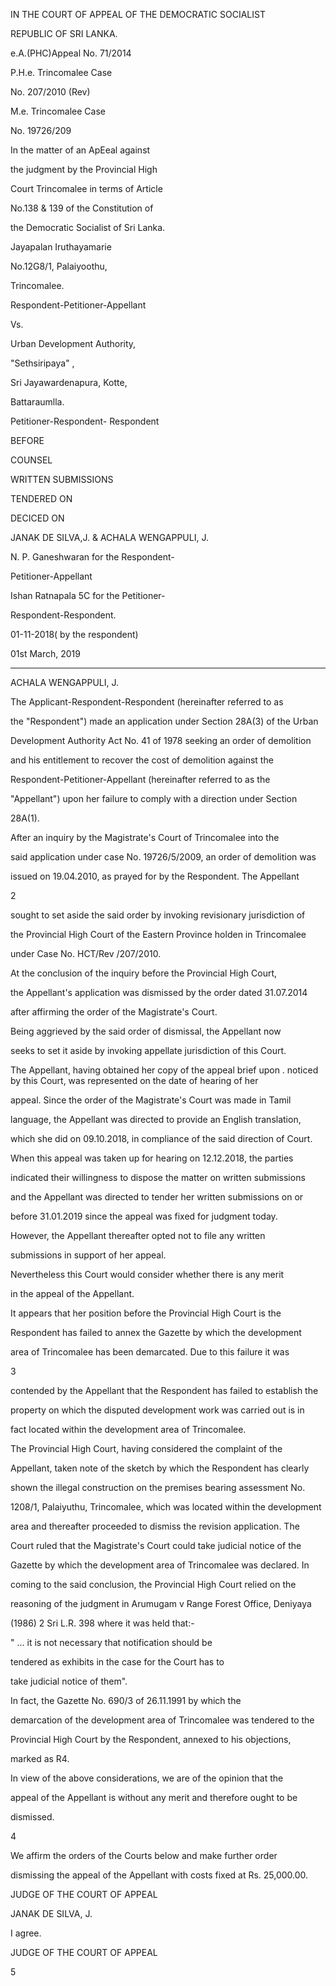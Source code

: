 IN THE COURT OF APPEAL OF THE DEMOCRATIC SOCIALIST

REPUBLIC OF SRI LANKA.

e.A.(PHC)Appeal No. 71/2014

P.H.e. Trincomalee Case

No. 207/2010 (Rev)

M.e. Trincomalee Case

No. 19726/209

In the matter of an ApEeal against

the judgment by the Provincial High

Court Trincomalee in terms of Article

No.138 & 139 of the Constitution of

the Democratic Socialist of Sri Lanka.

Jayapalan Iruthayamarie

No.12G8/1, Palaiyoothu,

Trincomalee.

Respondent-Petitioner-Appellant

Vs.

Urban Development Authority,

"Sethsiripaya" ,

Sri Jayawardenapura, Kotte,

Battaraumlla.

Petitioner-Respondent- Respondent

BEFORE

COUNSEL

WRITTEN SUBMISSIONS

TENDERED ON

DECICED ON

JANAK DE SILVA,J. & ACHALA WENGAPPULI, J.

N. P. Ganeshwaran for the Respondent-

Petitioner-Appellant

Ishan Ratnapala 5C for the Petitioner-

Respondent-Respondent.

01-11-2018( by the respondent)

01st March, 2019

*************

ACHALA WENGAPPULI, J.

The Applicant-Respondent-Respondent (hereinafter referred to as

the "Respondent") made an application under Section 28A(3) of the Urban

Development Authority Act No. 41 of 1978 seeking an order of demolition

and his entitlement to recover the cost of demolition against the

Respondent-Petitioner-Appellant (hereinafter referred to as the

"Appellant") upon her failure to comply with a direction under Section

28A(1).

After an inquiry by the Magistrate's Court of Trincomalee into the

said application under case No. 19726/5/2009, an order of demolition was

issued on 19.04.2010, as prayed for by the Respondent. The Appellant

2

sought to set aside the said order by invoking revisionary jurisdiction of

the Provincial High Court of the Eastern Province holden in Trincomalee

under Case No. HCT/Rev /207/2010.

At the conclusion of the inquiry before the Provincial High Court,

the Appellant's application was dismissed by the order dated 31.07.2014

after affirming the order of the Magistrate's Court.

Being aggrieved by the said order of dismissal, the Appellant now

seeks to set it aside by invoking appellate jurisdiction of this Court.

The Appellant, having obtained her copy of the appeal brief upon . noticed by this Court, was represented on the date of hearing of her

appeal. Since the order of the Magistrate's Court was made in Tamil

language, the Appellant was directed to provide an English translation,

which she did on 09.10.2018, in compliance of the said direction of Court.

When this appeal was taken up for hearing on 12.12.2018, the parties

indicated their willingness to dispose the matter on written submissions

and the Appellant was directed to tender her written submissions on or

before 31.01.2019 since the appeal was fixed for judgment today.

However, the Appellant thereafter opted not to file any written

submissions in support of her appeal.

Nevertheless this Court would consider whether there is any merit

in the appeal of the Appellant.

It appears that her position before the Provincial High Court is the

Respondent has failed to annex the Gazette by which the development

area of Trincomalee has been demarcated. Due to this failure it was

3

contended by the Appellant that the Respondent has failed to establish the

property on which the disputed development work was carried out is in

fact located within the development area of Trincomalee.

The Provincial High Court, having considered the complaint of the

Appellant, taken note of the sketch by which the Respondent has clearly

shown the illegal construction on the premises bearing assessment No.

1208/1, Palaiyuthu, Trincomalee, which was located within the development

area and thereafter proceeded to dismiss the revision application. The

Court ruled that the Magistrate's Court could take judicial notice of the

Gazette by which the development area of Trincomalee was declared. In

coming to the said conclusion, the Provincial High Court relied on the

reasoning of the judgment in Arumugam v Range Forest Office, Deniyaya

(1986) 2 Sri L.R. 398 where it was held that:-

" ... it is not necessary that notification should be

tendered as exhibits in the case for the Court has to

take judicial notice of them".

In fact, the Gazette No. 690/3 of 26.11.1991 by which the

demarcation of the development area of Trincomalee was tendered to the

Provincial High Court by the Respondent, annexed to his objections,

marked as R4.

In view of the above considerations, we are of the opinion that the

appeal of the Appellant is without any merit and therefore ought to be

dismissed.

4

We affirm the orders of the Courts below and make further order

dismissing the appeal of the Appellant with costs fixed at Rs. 25,000.00.

JUDGE OF THE COURT OF APPEAL

JANAK DE SILVA, J.

I agree.

JUDGE OF THE COURT OF APPEAL

5